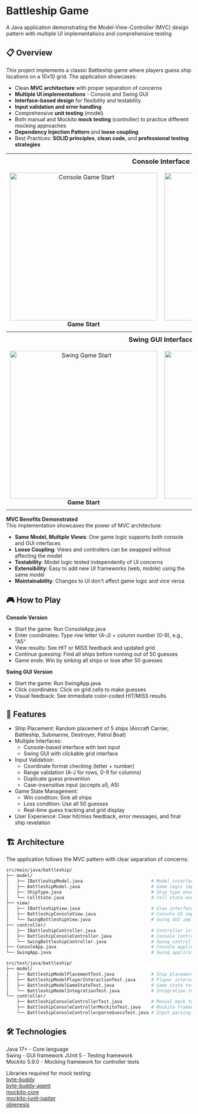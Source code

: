 # Battleship Game

A Java application demonstrating the Model-View-Controller (MVC) design pattern with multiple UI implementations and comprehensive testing

## 📋 Overview

This project implements a classic Battleship game where players guess ship locations on a 10x10 grid. The application showcases:

- Clean **MVC architecture** with proper separation of concerns
- **Multiple UI implementations** - Console and Swing GUI
- **Interface-based design** for flexibility and testability
- **Input validation and error handling**
- Comprehensive **unit testing** (model)
- Both manual and Mockito **mock testing** (controller) to practice different mocking approaches
- **Dependency Injection Pattern** and **loose coupling**
- Best Practices: **SOLID principles**, **clean code**, and **professional testing strategies**

<div align="center">
  <table>
    <tr>
      <th colspan="2" style="text-align: center; padding: 10px; font-size: 18px;">Console Interface</th>
    </tr>
    <tr>
      <td style="text-align: center; padding: 10px;">
        <img src="imgs/bg1.jpg" alt="Console Game Start" height="400"/>
        <br><b>Game Start</b>
      </td>
      <td style="text-align: center; padding: 10px;">
        <img src="imgs/bg2.jpg" alt="Console Gameplay" height="400"/>
        <br><b>Gameplay</b>
      </td>
    </tr>
    <tr>
      <th colspan="2" style="text-align: center; padding: 10px; font-size: 18px;">Swing GUI Interface</th>
    </tr>
    <tr>
      <td style="text-align: center; padding: 10px;">
        <img src="imgs/bg3.jpg" alt="Swing Game Start" height="400"/>
        <br><b>Game Start</b>
      </td>
      <td style="text-align: center; padding: 10px;">
        <img src="imgs/bg4.jpg" alt="Swing Gameplay" height="400"/>
        <br><b>Gameplay</b>
      </td>
    </tr>
  </table>
</div>

**MVC Benefits Demonstrated**  
This implementation showcases the power of MVC architecture:  

- **Same Model, Multiple Views**: One game logic supports both console and GUI interfaces
- **Loose Coupling**: Views and controllers can be swapped without affecting the model
- **Testability**: Model logic tested independently of UI concerns
- **Extensibility**: Easy to add new UI frameworks (web, mobile) using the same model
- **Maintainability**: Changes to UI don't affect game logic and vice versa

## 🎮 How to Play

**Console Version**

- Start the game: Run ConsoleApp.java
- Enter coordinates: Type row letter (A-J) + column number (0-9), e.g., "A5"
- View results: See HIT or MISS feedback and updated grid
- Continue guessing: Find all ships before running out of 50 guesses
- Game ends: Win by sinking all ships or lose after 50 guesses

**Swing GUI Version**

- Start the game: Run SwingApp.java
- Click coordinates: Click on grid cells to make guesses
- Visual feedback: See immediate color-coded HIT/MISS results

## 🚀 Features

- Ship Placement: Random placement of 5 ships (Aircraft Carrier, Battleship, Submarine, Destroyer, Patrol Boat)
- Multiple Interfaces:
  - Console-based interface with text input
  - Swing GUI with clickable grid interface
- Input Validation:
  - Coordinate format checking (letter + number)
  - Range validation (A-J for rows, 0-9 for columns)
  - Duplicate guess prevention
  - Case-insensitive input (accepts a5, A5)
- Game State Management:
  - Win condition: Sink all ships
  - Loss condition: Use all 50 guesses
  - Real-time guess tracking and grid display
- User Experience: Clear hit/miss feedback, error messages, and final ship revelation

## 🏗️ Architecture
The application follows the MVC pattern with clear separation of concerns:

```bash
src/main/java/battleship/
├── model/
│   ├── IBattleshipModel.java                          # Model interface
│   ├── BattleshipModel.java                           # Game logic implementation
│   ├── ShipType.java                                  # Ship type enumeration
│   └── CellState.java                                 # Cell state enumeration
├── view/
│   ├── IBattleshipView.java                           # View interface
│   ├── BattleshipConsoleView.java                     # Console UI implementation
│   └── SwingBattleshipView.java                       # Swing GUI implementation
├── controller/
│   ├── IBattleshipController.java                     # Controller interface
│   ├── BattleshipConsoleController.java               # Console controller implementation
│   └── SwingBattleshipController.java                 # Swing controller implementation
├── ConsoleApp.java                                    # Console application entry point
└── SwingApp.java                                      # Swing application entry point

src/test/java/battleship/
├── model/
│   ├── BattleshipModelPlacementTest.java              # Ship placement tests
│   ├── BattleshipModelPlayerInteractionTest.java      # Player interaction tests
│   ├── BattleshipModelGameStateTest.java              # Game state tests
│   └── BattleshipModelIntegrationTest.java            # Integration tests
└── controller/
    ├── BattleshipConsoleControllerTest.java           # Manual mock tests
    ├── BattleshipConsoleControllerMockitoTest.java    # Mockito framework tests
    └── BattleshipConsoleControllerparseGuessTest.java # Input parsing tests
```

## 🛠️ Technologies

Java 17+ - Core language  
Swing - GUI framework
JUnit 5 - Testing framework  
Mockito 5.9.0 - Mocking framework for controller tests  
  
Libraries required for mock testing:  
[byte-buddy](https://repo1.maven.org/maven2/net/bytebuddy/byte-buddy/)  
[byte-buddy-agent](https://repo1.maven.org/maven2/net/bytebuddy/byte-buddy-agent/)  
[mockito-core](https://repo1.maven.org/maven2/org/mockito/mockito-core/)  
[mockito-junit-jupiter](https://repo1.maven.org/maven2/org/mockito/mockito-junit-jupiter/)  
[objenesis](https://repo1.maven.org/maven2/org/objenesis/objenesis/)  
